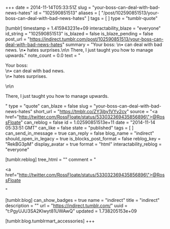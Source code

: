 +++
date = 2014-11-14T05:33:51Z
slug = "your-boss-can-deal-with-bad-news-hates"
id = "102590851513"
aliases = [ "/post/102590851513/your-boss-can-deal-with-bad-news-hates" ]
tags = [ ]
type = "tumblr-quote"

[tumblr]
timestamp = 1.415943231e+09
interactability_blaze = "everyone"
id_string = "102590851513"
is_blazed = false
is_blaze_pending = false
post_url = "https://indirect.tumblr.com/post/102590851513/your-boss-can-deal-with-bad-news-hates"
summary = "Your boss: \n• can deal with bad news. \n• hates surprises.\n\n There, I just taught you how to manage upwards."
note_count = 0.0
text = "<p>Your boss:<br/>\n• can deal with bad news.<br/>\n• hates surprises.</p>\n\n<p>There, I just taught you how to manage upwards.</p>"
type = "quote"
can_blaze = false
slug = "your-boss-can-deal-with-bad-news-hates"
short_url = "https://tmblr.co/ZY3jby1VYv2cv"
source = "<a href=\"http://twitter.com/RossFloate/status/533032369435856896\">@RossFloate</a>"
can_reblog = false
id = 1.02590851513e+11
date = "2014-11-14 05:33:51 GMT"
can_like = false
state = "published"
tags = [ ]
can_send_in_message = true
can_reply = false
blog_name = "indirect"
should_open_in_legacy = true
is_blocks_post_format = false
reblog_key = "RekBG3pM"
display_avatar = true
format = "html"
interactability_reblog = "everyone"

[tumblr.reblog]
tree_html = ""
comment = "<p><a href=\"http://twitter.com/RossFloate/status/533032369435856896\">@RossFloate</a></p>"

[tumblr.blog]
can_show_badges = true
name = "indirect"
title = "indirect"
description = ""
url = "https://indirect.tumblr.com/"
uuid = "t:PgyUJU3SA2Klwyt81UWAwQ"
updated = 1.738205153e+09

[tumblr.blog.tumblrmart_accessories]
+++
